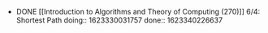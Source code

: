 - DONE [[Introduction to Algorithms and Theory of Computing (270)]] 6/4: Shortest Path
  doing:: 1623330031757
  done:: 1623340226637